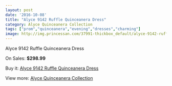 ```yaml
---
layout: post
date: '2016-10-08'
title: "Alyce 9142 Ruffle Quinceanera Dress"
category: Alyce Quinceanera Collection
tags: ["prom","quinceanera","evening","dresses","charming"]
image: http://img.princessan.com/37991-thickbox_default/alyce-9142-ruffle-quinceanera-dress.jpg
---
```

Alyce 9142 Ruffle Quinceanera Dress

On Sales: **$298.99**
<a href="https://www.princessan.com/en/alyce-quinceanera-collection/17627-alyce-9142-ruffle-quinceanera-dress.html"><amp-img layout="responsive" width="600" height="600" src="//img.princessan.com/37991-thickbox_default/alyce-9142-ruffle-quinceanera-dress.jpg" alt="Alyce 9142 Ruffle Quinceanera Dress 0" /></a>
<a href="https://www.princessan.com/en/alyce-quinceanera-collection/17627-alyce-9142-ruffle-quinceanera-dress.html"><amp-img layout="responsive" width="600" height="600" src="//img.princessan.com/37992-thickbox_default/alyce-9142-ruffle-quinceanera-dress.jpg" alt="Alyce 9142 Ruffle Quinceanera Dress 1" /></a>

Buy it: [Alyce 9142 Ruffle Quinceanera Dress](https://www.princessan.com/en/alyce-quinceanera-collection/17627-alyce-9142-ruffle-quinceanera-dress.html "Alyce 9142 Ruffle Quinceanera Dress")

View more: [Alyce Quinceanera Collection](https://www.princessan.com/en/9-alyce-quinceanera-collection "Alyce Quinceanera Collection")